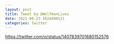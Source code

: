```yaml
--- 
layout: post 
title: Tweet by @WolfmanLives 
date: 2021-06-23 1624490121 
categories: twitter 
--- 
```

https://twitter.com/o/status/1407839701680152576